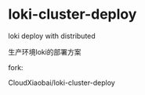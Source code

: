 # loki-cluster-deploy
loki  deploy with distributed


生产环境loki的部署方案

fork:

CloudXiaobai/loki-cluster-deploy
